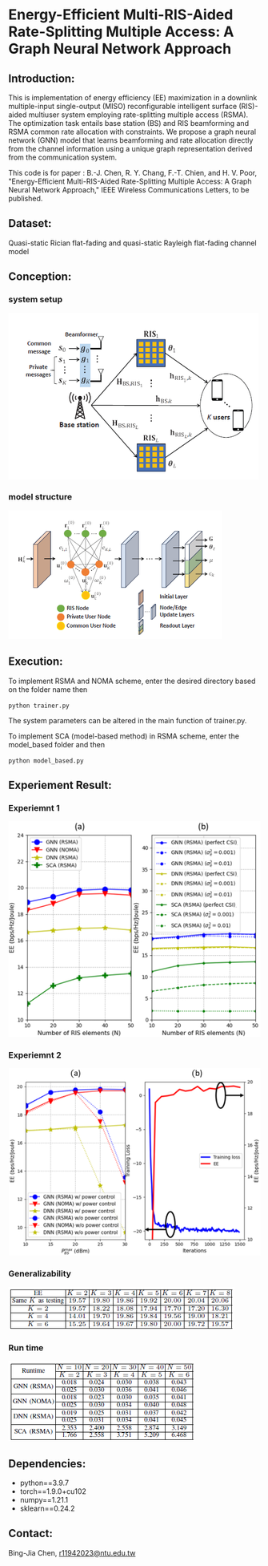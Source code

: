 #  Energy-Efficient Multi-RIS-Aided Rate-Splitting Multiple Access: A Graph Neural Network Approach

## Introduction:
This is implementation of energy efficiency (EE) maximization in a downlink multiple-input single-output (MISO) reconfigurable intelligent surface (RIS)-aided multiuser system employing rate-splitting multiple access (RSMA). The optimization task entails base station (BS) and RIS beamforming and RSMA common rate allocation with constraints. We propose a graph neural network (GNN) model that learns beamforming and rate allocation directly from the channel information using a unique graph representation derived from the communication system.

This code is for paper : 
B.-J. Chen, R. Y. Chang, F.-T. Chien, and H. V. Poor, "Energy-Efficient Multi-RIS-Aided Rate-Splitting Multiple Access: A Graph Neural Network Approach," IEEE Wireless Communications Letters, to be published.


## Dataset:
Quasi-static Rician flat-fading and quasi-static Rayleigh flat-fading channel model

## Conception:
### system setup
![](./img/system.png)
### model structure
![](./img/model.png)

## Execution:
To implement RSMA and NOMA scheme, enter the desired directory based on the folder name then

`python trainer.py`

The system parameters can be altered in the main function of trainer.py.

To implement SCA (model-based method) in RSMA scheme, enter the model_based folder and then

`python model_based.py`


## Experiement Result:

### Experiemnt 1
![](./img/mix1.png)

### Experiemnt 2
![](./img/mix2.png)

### Generalizability
![](./img/general.png)

### Run time
![](./img/runtime.png)

## Dependencies:

- python==3.9.7
- torch==1.9.0+cu102
- numpy==1.21.1
- sklearn==0.24.2

## Contact:
Bing-Jia Chen, r11942023@ntu.edu.tw

